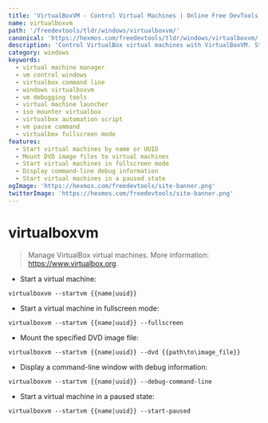 ```yaml
---
title: 'VirtualBoxVM - Control Virtual Machines | Online Free DevTools by Hexmos'
name: virtualboxvm
path: '/freedevtools/tldr/windows/virtualboxvm/'
canonical: 'https://hexmos.com/freedevtools/tldr/windows/virtualboxvm/'
description: 'Control VirtualBox virtual machines with VirtualBoxVM. Start, pause, and debug VMs, and mount ISO images using the command line. Free online tool, no registration required.'
category: windows
keywords:
  - virtual machine manager
  - vm control windows
  - virtualbox command line
  - windows virtualboxvm
  - vm debugging tools
  - virtual machine launcher
  - iso mounter virtualbox
  - virtualbox automation script
  - vm pause command
  - virtualbox fullscreen mode
features:
  - Start virtual machines by name or UUID
  - Mount DVD image files to virtual machines
  - Start virtual machines in fullscreen mode
  - Display command-line debug information
  - Start virtual machines in a paused state
ogImage: 'https://hexmos.com/freedevtools/site-banner.png'
twitterImage: 'https://hexmos.com/freedevtools/site-banner.png'
---
```


# virtualboxvm

> Manage VirtualBox virtual machines.
> More information: <https://www.virtualbox.org>.

- Start a virtual machine:

`virtualboxvm --startvm {{name|uuid}}`

- Start a virtual machine in fullscreen mode:

`virtualboxvm --startvm {{name|uuid}} --fullscreen`

- Mount the specified DVD image file:

`virtualboxvm --startvm {{name|uuid}} --dvd {{path\to\image_file}}`

- Display a command-line window with debug information:

`virtualboxvm --startvm {{name|uuid}} --debug-command-line`

- Start a virtual machine in a paused state:

`virtualboxvm --startvm {{name|uuid}} --start-paused`

